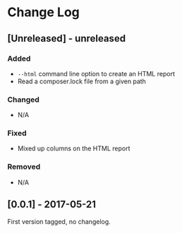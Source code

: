 # Change Log

## [Unreleased] - unreleased

### Added
 - `--html` command line option to create an HTML report
 - Read a composer.lock file from a given path

### Changed
 - N/A

### Fixed
 - Mixed up columns on the HTML report

### Removed
 - N/A

## [0.0.1] - 2017-05-21

First version tagged, no changelog.
